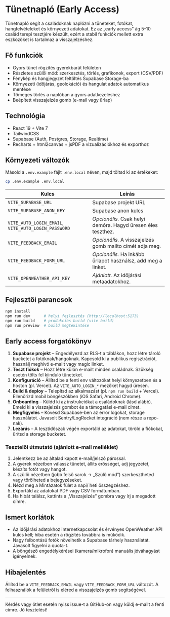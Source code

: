 # Tünetnapló (Early Access)

Tünetnapló segít a családoknak naplózni a tüneteket, fotókat, hangfelvételeket és környezeti adatokat. Ez az „early access” ág 5-10 család terepi tesztjére készült, ezért a stabil funkciók mellett extra eszközöket is tartalmaz a visszajelzéshez.

## Fő funkciók

- Gyors tünet rögzítés gyerekbarát felületen
- Részletes szülői mód: szerkesztés, törlés, grafikonok, export (CSV/PDF)
- Fénykép és hangjegyzet feltöltés Supabase Storage-ba
- Környezeti (időjárás, geolokáció) és hangulat adatok automatikus mentése
- Tömeges törlés a naplóban a gyors adatkezeléshez
- Beépített visszajelzés gomb (e-mail vagy űrlap)

## Technológia

- React 19 + Vite 7
- TailwindCSS
- Supabase (Auth, Postgres, Storage, Realtime)
- Recharts + html2canvas + jsPDF a vizualizációkhoz és exporthoz

## Környezeti változók

Másold a `.env.example` fájlt `.env.local` néven, majd töltsd ki az értékeket:

```bash
cp .env.example .env.local
```

| Kulcs | Leírás |
| --- | --- |
| `VITE_SUPABASE_URL` | Supabase projekt URL |
| `VITE_SUPABASE_ANON_KEY` | Supabase anon kulcs |
| `VITE_AUTO_LOGIN_EMAIL`, `VITE_AUTO_LOGIN_PASSWORD` | *Opcionális.* Csak helyi demóra. Hagyd üresen éles teszthez. |
| `VITE_FEEDBACK_EMAIL` | *Opcionális.* A visszajelzés gomb mailto címét adja meg. |
| `VITE_FEEDBACK_FORM_URL` | *Opcionális.* Ha inkább űrlapot használsz, add meg a linket. |
| `VITE_OPENWEATHER_API_KEY` | *Ajánlott.* Az időjárási metaadatokhoz.

## Fejlesztői parancsok

```bash
npm install
npm run dev      # helyi fejlesztés (http://localhost:5173)
npm run build    # produkciós build (vite build)
npm run preview  # build megtekintése
```

## Early access forgatókönyv

1. **Supabase projekt** – Engedélyezd az RLS-t a táblákon, hozz létre tároló bucketet a fotóknak/hangoknak. Kapcsold ki a publikus regisztrációt, használj meghívó e-mailt vagy magic linket.
2. **Teszt fiókok** – Hozz létre külön e-mailt minden családnak. Szükség esetén tölts fel kiinduló tüneteket.
3. **Konfiguráció** – Állítsd be a fenti env változókat helyi környezetben és a hoston (pl. Vercel). Az `VITE_AUTO_LOGIN_*` mezőket hagyd üresen.
4. **Build & deploy** – Telepítsd az alkalmazást (pl. `npm run build` + Vercel). Ellenőrizd mobil böngészőkben (iOS Safari, Android Chrome).
5. **Onboarding** – Küldd ki az instrukciókat a családoknak (lásd alább). Emeld ki a visszajelzés gombot és a támogatási e-mail címet.
6. **Megfigyelés** – Kövesd Supabase-ben az error logokat, storage használatot. Javasolt Sentry/LogRocket integráció (nem része a repo-nak).
7. **Lezárás** – A tesztidőszak végén exportáld az adatokat, töröld a fiókokat, ürítsd a storage bucketet.

### Tesztelői útmutató (ajánlott e-mail melléklet)

1. Jelentkezz be az általad kapott e-mail/jelszó párossal.
2. A gyerek nézetben válassz tünetet, állíts erősséget, adj jegyzetet, készíts fotót vagy hangot.
3. A szülői nézetben (jobb felső sarok → „Szülő mód”) szerkesztheted vagy törölheted a bejegyzéseket.
4. Nézd meg a Mintázatok fület a napi/ heti összegzéshez.
5. Exportáld az adatokat PDF vagy CSV formátumban.
6. Ha hibát találsz, kattints a „Visszajelzés” gombra vagy írj a megadott címre.

## Ismert korlátok

- Az időjárási adatokhoz internetkapcsolat és érvényes OpenWeather API kulcs kell; hiba esetén a rögzítés továbbra is működik.
- Nagy felbontású fotók növelhetik a Supabase tárhely használatát. Javasolt figyelni a quota-t.
- A böngésző engedélykérései (kamera/mikrofon) manuális jóváhagyást igényelnek.

## Hibajelentés

Állítsd be a `VITE_FEEDBACK_EMAIL` vagy `VITE_FEEDBACK_FORM_URL` változót. A felhasználók a felületről is eléred a visszajelzés gomb segítségével.

---

Kérdés vagy ötlet esetén nyiss issue-t a GitHub-on vagy küldj e-mailt a fenti címre. Jó tesztelést!
